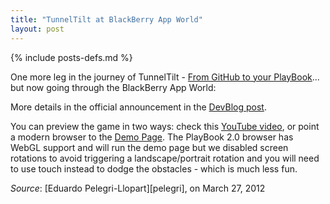 ```yaml
---
title: "TunnelTilt at BlackBerry App World"
layout: post
---
```

{% include posts-defs.md %}

One more leg in the journey of TunnelTilt -
[From GitHub to your PlayBook](http://openbbnews.wordpress.com/2011/11/16/tunneltilt-github/)...
but now going through the BlackBerry App World:

More details in the official announcement in the [DevBlog post](http://devblog.blackberry.com/2012/03/download-tunneltilt/).

You can preview the game in two ways: check this
[YouTube video](http://www.youtube.com/watch?v=TxazzRLa0qQ),
or point a modern browser to the
[Demo Page](http://blackberry.github.com/WebGL-Samples/tunneltilt/).
The PlayBook 2.0 browser has WebGL support and will run the demo page but we disabled screen
rotations to avoid triggering a landscape/portrait rotation and you will need to use
touch instead to dodge the obstacles - which is much less fun.

_Source_: [Eduardo Pelegri-Llopart][pelegri], on March 27, 2012
